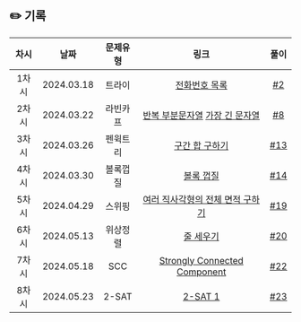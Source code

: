 ## ✏️ 기록

| 차시  |    날짜    | 문제유형 |                                                      링크                                                      |                            풀이                            |
| :---: | :--------: | :------: | :------------------------------------------------------------------------------------------------------------: | :--------------------------------------------------------: |
| 1차시 | 2024.03.18 |  트라이  |                             [전화번호 목록](https://www.acmicpc.net/problem/5052)                              |  [#2](https://github.com/AlgoLeadMe/AlgoLeadMe-9/pulls/2)  |
| 2차시 | 2024.03.22 | 라빈카프 | [반복 부분문자열](https://www.acmicpc.net/problem/1605) [가장 긴 문자열](https://www.acmicpc.net/problem/3033) |  [#8](https://github.com/AlgoLeadMe/AlgoLeadMe-9/pulls/8)  |
| 3차시 | 2024.03.26 | 펜윅트리 |                             [구간 합 구하기](https://www.acmicpc.net/problem/2042)                             | [#13](https://github.com/AlgoLeadMe/AlgoLeadMe-9/pulls/13) |
| 4차시 | 2024.03.30 | 볼록껍질 |                               [볼록 껍질](https://www.acmicpc.net/problem/1708)                                | [#14](https://github.com/AlgoLeadMe/AlgoLeadMe-9/pulls/14) |
| 5차시 | 2024.04.29 |  스위핑  |                    [여러 직사각형의 전체 면적 구하기](https://www.acmicpc.net/problem/2672)                    | [#19](https://github.com/AlgoLeadMe/AlgoLeadMe-9/pulls/19) |
| 6차시 | 2024.05.13 | 위상정렬 |                               [줄 세우기](https://www.acmicpc.net/problem/2252)                                | [#20](https://github.com/AlgoLeadMe/AlgoLeadMe-9/pulls/20) |
| 7차시 | 2024.05.18 |   SCC    |                      [Strongly Connected Component](https://www.acmicpc.net/problem/2150)                      | [#22](https://github.com/AlgoLeadMe/AlgoLeadMe-9/pulls/22) |
| 8차시 | 2024.05.23 |  2-SAT   |                                [2-SAT 1](https://www.acmicpc.net/problem/11277)                                | [#23](https://github.com/AlgoLeadMe/AlgoLeadMe-9/pulls/23) |
